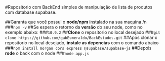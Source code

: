 #Repositorio com BackEnd simples de manipulação de lista de produtos com database supabase.

##Garanta que você possui o **node/npm** instalado na sua maquina /n
###```npm -v```
##Se espera o retorno da **versão** do seu node, como no exemplo abaixo:
###```10.9.2```
##**Clone** o repositorio no local desejado
###```git clone https://github.com/gabEsmeraldo/BackEstudos.git```
##Após clonar o repositorio no local desejado, **instale as depencias** com o comando abaixo
###```npm install morgan cors express @supabase/supabase-js```
##Depois **rode** o back com o node
###```node app.js```
